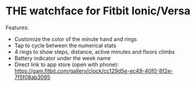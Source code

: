 # THE watchface for Fitbit Ionic/Versa

Features:
- Customize the color of the minute hand and rings
- Tap to cycle between the numerical stats
- 4 rings to show steps, distance, active minutes and floors climbs
- Battery indicator under the week name
- Direct link to app store (open with phone):
https://gam.fitbit.com/gallery/clock/cc129d5e-ec49-40f0-8f2e-7f5f08ab3095
